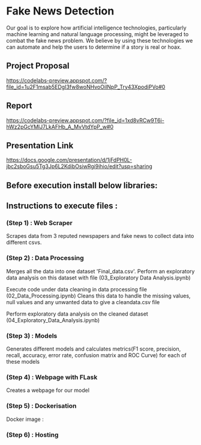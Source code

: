 # Fake News Detection
Our goal is to explore how artificial intelligence technologies, particularly machine learning and natural language processing, might be leveraged to combat the fake news problem. We believe by using these technologies we can automate and help the users to determine if a story is real or hoax.

## Project Proposal
https://codelabs-preview.appspot.com/?file_id=1u2F1msab5EDgI3fw8woNHvoOiINpP_Try43XpodiPVo#0

## Report

https://codelabs-preview.appspot.com/?file_id=1xd8vRCw9T6i-hWz2pGcYMlJ7LkAFHb_A_MvVtdYpP_w#0

## Presentation Link

https://docs.google.com/presentation/d/1jFdPH0L-jbc2sboGsu5Tg3Jp6L2KdibOsiwRgi9ihio/edit?usp=sharing

## Before execution install below libraries:

## Instructions to execute files :

### (Step 1) : Web Scraper
Scrapes data from 3 reputed newspapers and fake news to collect data into different csvs.

### (Step 2) : Data Processing
Merges all the data into one dataset 'Final_data.csv'. 
Perform an exploratory data analysis on this dataset with file (03_Exploratory Data Analysis.ipynb)

Execute code under data cleaning in data processing file (02_Data_Processing.ipynb)
Cleans this data to handle the missing values, null values and any unwanted data to give a cleandata.csv file

Perform exploratory data analysis on the cleaned dataset (04_Exploratory_Data_Analysis.ipynb)

### (Step 3) : Models
Generates different models and calculates metrics(F1 score, precision, recall, accuracy, error rate, confusion matrix and ROC Curve) for each of these models

### (Step 4) : Webpage with FLask
Creates a webpage for our model

### (Step 5) : Dockerisation
Docker image :

### (Step 6) : Hosting

